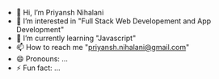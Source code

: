 - 👋 Hi, I’m Priyansh Nihalani
- 👀 I’m interested in "Full Stack Web Developement and App Development"
- 🌱 I’m currently learning "Javascript"
- 📫 How to reach me "priyansh.nihalani@gmail.com"
- 😄 Pronouns: ...
- ⚡ Fun fact: ...

